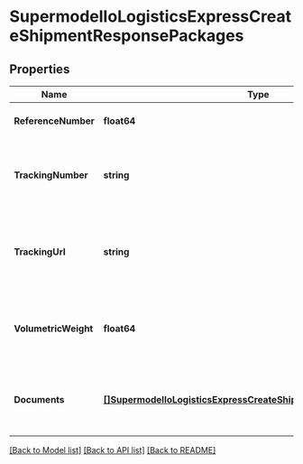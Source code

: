 # SupermodelIoLogisticsExpressCreateShipmentResponsePackages

## Properties
Name | Type | Description | Notes
------------ | ------------- | ------------- | -------------
**ReferenceNumber** | **float64** | Piece serial number | [optional] [default to null]
**TrackingNumber** | **string** | Here is provided each piece its Identification number | [default to null]
**TrackingUrl** | **string** | You can use ths URL to track your shipment by Piece Identification Number | [optional] [default to null]
**VolumetricWeight** | **float64** | Here is provided each piece volumetric/ dimensional weight | [optional] [default to null]
**Documents** | [**[]SupermodelIoLogisticsExpressCreateShipmentResponseDocuments**](supermodelIoLogisticsExpressCreateShipmentResponse_documents.md) | Here you can find all documents created for the piece&#x27;s QRcode | [optional] [default to null]

[[Back to Model list]](../README.md#documentation-for-models) [[Back to API list]](../README.md#documentation-for-api-endpoints) [[Back to README]](../README.md)

